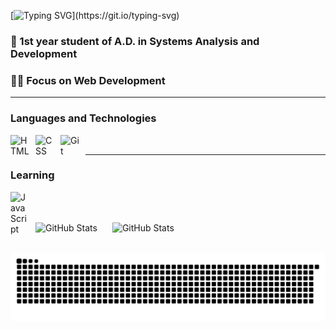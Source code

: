 [![Typing SVG](https://readme-typing-svg.demolab.com?font=Fira+Code&size=27&pause=1000&color=259076&width=435&lines=Hello+World.)](https://git.io/typing-svg)

### 💫 1st year student of A.D. in Systems Analysis and Development <br>
### 👩‍💻 Focus on Web Development

---
### Languages and Technologies

<img 
    align="left" 
    alt="HTML"
    title="HTML" 
    width="30px" 
    style="padding-right: 10px;" 
    src="https://cdn.jsdelivr.net/gh/devicons/devicon@latest/icons/html5/html5-original.svg" 
/>

<img 
    align="left" 
    alt="CSS" 
    title="CSS"
    width="30px" 
    style="padding-right: 10px;" 
    src="https://cdn.jsdelivr.net/gh/devicons/devicon@latest/icons/css3/css3-original.svg" 
/>

<img 
    align="left" 
    alt="Git" 
    title="Git"
    width="30px" 
    style="padding-right: 10px;" 
    src="https://cdn.jsdelivr.net/gh/devicons/devicon@latest/icons/git/git-original.svg" 
/> <br>

---

### Learning

<img 
    align="left" 
    alt="JavaScript" 
    title="JavaScript"
    width="30px" 
    style="padding-right: 10px;" 
    src="https://cdn.jsdelivr.net/gh/devicons/devicon@latest/icons/javascript/javascript-original.svg" 
/> <br> <br>

<p>
  <img 
    align="center" 
    alt="GitHub Stats" 
    height="180" 
    style="padding-right: 20px;" 
    src="https://github-readme-stats.vercel.app/api?username=luizamelchor&show_icons=true&theme=gotham&include_all_commits=true&locale=en" 
  /> 
    <img 
      align="center" 
      alt="GitHub Stats" 
      height="180" 
      src="https://github-readme-stats.vercel.app/api/top-langs/?username=luizamelchor&theme=gotham&layout=compact&custom_title=Languages&langs_count=9" 
  />
</p><br>

<picture align="center">
  <source media="(prefers-color-scheme: dark)" srcset="https://raw.githubusercontent.com/luizamelchor/luizamelchor/output/github-contribution-grid-snake-dark.svg">
  <source media="(prefers-color-scheme: light)" srcset="https://raw.githubusercontent.com/luizamelchor/luizamelchor/output/github-contribution-grid-snake-dark.svg">
  <img align="center" alt="github contribution grid snake animation" src="https://raw.githubusercontent.com/luizamelchor/luizamelchor/output/github-contribution-grid-snake.svg">
</picture>
